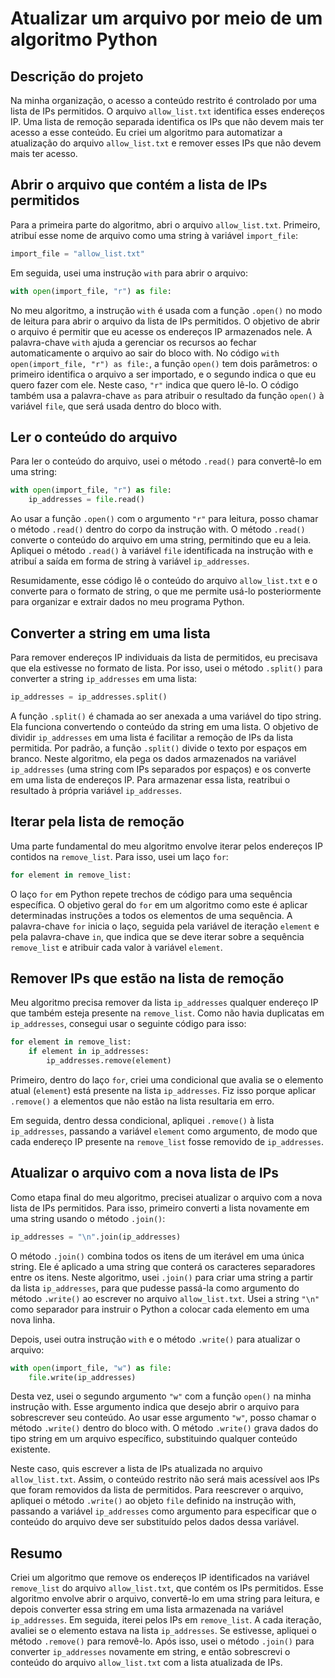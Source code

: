 # Atualizar um arquivo por meio de um algoritmo Python

## Descrição do projeto

Na minha organização, o acesso a conteúdo restrito é controlado por uma lista de IPs permitidos. O arquivo `allow_list.txt` identifica esses endereços IP. Uma lista de remoção separada identifica os IPs que não devem mais ter acesso a esse conteúdo. Eu criei um algoritmo para automatizar a atualização do arquivo `allow_list.txt` e remover esses IPs que não devem mais ter acesso.

## Abrir o arquivo que contém a lista de IPs permitidos

Para a primeira parte do algoritmo, abri o arquivo `allow_list.txt`. Primeiro, atribuí esse nome de arquivo como uma string à variável `import_file`:

```python
import_file = "allow_list.txt"
```

Em seguida, usei uma instrução `with` para abrir o arquivo:

```python
with open(import_file, "r") as file:
```

No meu algoritmo, a instrução `with` é usada com a função `.open()` no modo de leitura para abrir o arquivo da lista de IPs permitidos. O objetivo de abrir o arquivo é permitir que eu acesse os endereços IP armazenados nele. A palavra-chave `with` ajuda a gerenciar os recursos ao fechar automaticamente o arquivo ao sair do bloco with. No código `with open(import_file, "r") as file:`, a função `open()` tem dois parâmetros: o primeiro identifica o arquivo a ser importado, e o segundo indica o que eu quero fazer com ele. Neste caso, `"r"` indica que quero lê-lo. O código também usa a palavra-chave `as` para atribuir o resultado da função `open()` à variável `file`, que será usada dentro do bloco with.

## Ler o conteúdo do arquivo

Para ler o conteúdo do arquivo, usei o método `.read()` para convertê-lo em uma string:

```python
with open(import_file, "r") as file:
    ip_addresses = file.read()
```

Ao usar a função `.open()` com o argumento `"r"` para leitura, posso chamar o método `.read()` dentro do corpo da instrução with. O método `.read()` converte o conteúdo do arquivo em uma string, permitindo que eu a leia. Apliquei o método `.read()` à variável `file` identificada na instrução with e atribuí a saída em forma de string à variável `ip_addresses`.

Resumidamente, esse código lê o conteúdo do arquivo `allow_list.txt` e o converte para o formato de string, o que me permite usá-lo posteriormente para organizar e extrair dados no meu programa Python.

## Converter a string em uma lista

Para remover endereços IP individuais da lista de permitidos, eu precisava que ela estivesse no formato de lista. Por isso, usei o método `.split()` para converter a string `ip_addresses` em uma lista:

```python
ip_addresses = ip_addresses.split()
```

A função `.split()` é chamada ao ser anexada a uma variável do tipo string. Ela funciona convertendo o conteúdo da string em uma lista. O objetivo de dividir `ip_addresses` em uma lista é facilitar a remoção de IPs da lista permitida. Por padrão, a função `.split()` divide o texto por espaços em branco. Neste algoritmo, ela pega os dados armazenados na variável `ip_addresses` (uma string com IPs separados por espaços) e os converte em uma lista de endereços IP. Para armazenar essa lista, reatribui o resultado à própria variável `ip_addresses`.

## Iterar pela lista de remoção

Uma parte fundamental do meu algoritmo envolve iterar pelos endereços IP contidos na `remove_list`. Para isso, usei um laço `for`:

```python
for element in remove_list:
```

O laço `for` em Python repete trechos de código para uma sequência específica. O objetivo geral do `for` em um algoritmo como este é aplicar determinadas instruções a todos os elementos de uma sequência. A palavra-chave `for` inicia o laço, seguida pela variável de iteração `element` e pela palavra-chave `in`, que indica que se deve iterar sobre a sequência `remove_list` e atribuir cada valor à variável `element`.

## Remover IPs que estão na lista de remoção

Meu algoritmo precisa remover da lista `ip_addresses` qualquer endereço IP que também esteja presente na `remove_list`. Como não havia duplicatas em `ip_addresses`, consegui usar o seguinte código para isso:

```python
for element in remove_list:
    if element in ip_addresses:
        ip_addresses.remove(element)
```

Primeiro, dentro do laço `for`, criei uma condicional que avalia se o elemento atual (`element`) está presente na lista `ip_addresses`. Fiz isso porque aplicar `.remove()` a elementos que não estão na lista resultaria em erro.

Em seguida, dentro dessa condicional, apliquei `.remove()` à lista `ip_addresses`, passando a variável `element` como argumento, de modo que cada endereço IP presente na `remove_list` fosse removido de `ip_addresses`.

## Atualizar o arquivo com a nova lista de IPs

Como etapa final do meu algoritmo, precisei atualizar o arquivo com a nova lista de IPs permitidos. Para isso, primeiro converti a lista novamente em uma string usando o método `.join()`:

```python
ip_addresses = "\n".join(ip_addresses)
```

O método `.join()` combina todos os itens de um iterável em uma única string. Ele é aplicado a uma string que conterá os caracteres separadores entre os itens. Neste algoritmo, usei `.join()` para criar uma string a partir da lista `ip_addresses`, para que pudesse passá-la como argumento do método `.write()` ao escrever no arquivo `allow_list.txt`. Usei a string `"\n"` como separador para instruir o Python a colocar cada elemento em uma nova linha.

Depois, usei outra instrução `with` e o método `.write()` para atualizar o arquivo:

```python
with open(import_file, "w") as file:
    file.write(ip_addresses)
```

Desta vez, usei o segundo argumento `"w"` com a função `open()` na minha instrução with. Esse argumento indica que desejo abrir o arquivo para sobrescrever seu conteúdo. Ao usar esse argumento `"w"`, posso chamar o método `.write()` dentro do bloco with. O método `.write()` grava dados do tipo string em um arquivo específico, substituindo qualquer conteúdo existente.

Neste caso, quis escrever a lista de IPs atualizada no arquivo `allow_list.txt`. Assim, o conteúdo restrito não será mais acessível aos IPs que foram removidos da lista de permitidos. Para reescrever o arquivo, apliquei o método `.write()` ao objeto `file` definido na instrução with, passando a variável `ip_addresses` como argumento para especificar que o conteúdo do arquivo deve ser substituído pelos dados dessa variável.

## Resumo

Criei um algoritmo que remove os endereços IP identificados na variável `remove_list` do arquivo `allow_list.txt`, que contém os IPs permitidos. Esse algoritmo envolve abrir o arquivo, convertê-lo em uma string para leitura, e depois converter essa string em uma lista armazenada na variável `ip_addresses`. Em seguida, iterei pelos IPs em `remove_list`. A cada iteração, avaliei se o elemento estava na lista `ip_addresses`. Se estivesse, apliquei o método `.remove()` para removê-lo. Após isso, usei o método `.join()` para converter `ip_addresses` novamente em string, e então sobrescrevi o conteúdo do arquivo `allow_list.txt` com a lista atualizada de IPs.
